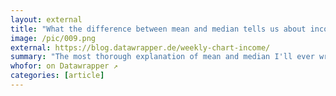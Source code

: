 ```yaml
---
layout: external
title: "What the difference between mean and median tells us about income inequality"
image: /pic/009.png
external: https://blog.datawrapper.de/weekly-chart-income/
summary: "The most thorough explanation of mean and median I'll ever write in my life."
whofor: on Datawrapper ↗
categories: [article]
---
```

